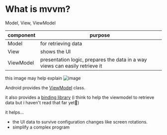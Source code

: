 # What is mvvm?

Model, View, ViewModel

component | purpose | 
--|--
Model | for retrieving data
View | shows the UI
ViewModel | presentation logic, prepares the data in a way views can easily retrieve it

this image may help explain
![image](../../notes_images/android/separated_presentation.jpg)


Android provides the [ViewModel](https://developer.android.com/topic/libraries/architecture/viewmodel) class.

it also provides a [binding library](https://developer.android.com/topic/libraries/data-binding) (i think to help the viewmodel to retrieve data but i haven't read that far yet🥴)

it helps...
* the UI data to survive configuration changes like screen rotations.
* simplify a complex program 

